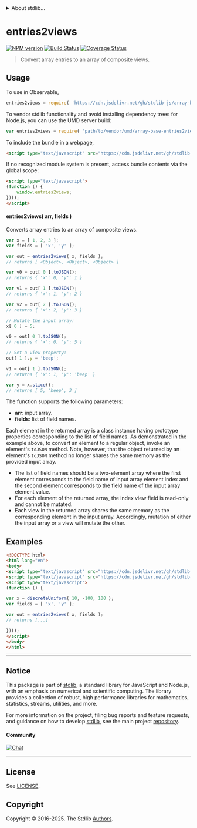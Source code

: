 <!--

@license Apache-2.0

Copyright (c) 2025 The Stdlib Authors.

Licensed under the Apache License, Version 2.0 (the "License");
you may not use this file except in compliance with the License.
You may obtain a copy of the License at

   http://www.apache.org/licenses/LICENSE-2.0

Unless required by applicable law or agreed to in writing, software
distributed under the License is distributed on an "AS IS" BASIS,
WITHOUT WARRANTIES OR CONDITIONS OF ANY KIND, either express or implied.
See the License for the specific language governing permissions and
limitations under the License.

-->


<details>
  <summary>
    About stdlib...
  </summary>
  <p>We believe in a future in which the web is a preferred environment for numerical computation. To help realize this future, we've built stdlib. stdlib is a standard library, with an emphasis on numerical and scientific computation, written in JavaScript (and C) for execution in browsers and in Node.js.</p>
  <p>The library is fully decomposable, being architected in such a way that you can swap out and mix and match APIs and functionality to cater to your exact preferences and use cases.</p>
  <p>When you use stdlib, you can be absolutely certain that you are using the most thorough, rigorous, well-written, studied, documented, tested, measured, and high-quality code out there.</p>
  <p>To join us in bringing numerical computing to the web, get started by checking us out on <a href="https://github.com/stdlib-js/stdlib">GitHub</a>, and please consider <a href="https://opencollective.com/stdlib">financially supporting stdlib</a>. We greatly appreciate your continued support!</p>
</details>

# entries2views

[![NPM version][npm-image]][npm-url] [![Build Status][test-image]][test-url] [![Coverage Status][coverage-image]][coverage-url] <!-- [![dependencies][dependencies-image]][dependencies-url] -->

> Convert array entries to an array of composite views.



<section class="usage">

## Usage

To use in Observable,

```javascript
entries2views = require( 'https://cdn.jsdelivr.net/gh/stdlib-js/array-base-entries2views@umd/browser.js' )
```

To vendor stdlib functionality and avoid installing dependency trees for Node.js, you can use the UMD server build:

```javascript
var entries2views = require( 'path/to/vendor/umd/array-base-entries2views/index.js' )
```

To include the bundle in a webpage,

```html
<script type="text/javascript" src="https://cdn.jsdelivr.net/gh/stdlib-js/array-base-entries2views@umd/browser.js"></script>
```

If no recognized module system is present, access bundle contents via the global scope:

```html
<script type="text/javascript">
(function () {
    window.entries2views;
})();
</script>
```

#### entries2views( arr, fields )

Converts array entries to an array of composite views.

```javascript
var x = [ 1, 2, 3 ];
var fields = [ 'x', 'y' ];

var out = entries2views( x, fields );
// returns [ <Object>, <Object>, <Object> ]

var v0 = out[ 0 ].toJSON();
// returns { 'x': 0, 'y': 1 }

var v1 = out[ 1 ].toJSON();
// returns { 'x': 1, 'y': 2 }

var v2 = out[ 2 ].toJSON();
// returns { 'x': 2, 'y': 3 }

// Mutate the input array:
x[ 0 ] = 5;

v0 = out[ 0 ].toJSON();
// returns { 'x': 0, 'y': 5 }

// Set a view property:
out[ 1 ].y = 'beep';

v1 = out[ 1 ].toJSON();
// returns { 'x': 1, 'y': 'beep' }

var y = x.slice();
// returns [ 5, 'beep', 3 ]
```

The function supports the following parameters:

-   **arr**: input array.
-   **fields**: list of field names.

Each element in the returned array is a class instance having prototype properties corresponding to the list of field names. As demonstrated in the example above, to convert an element to a regular object, invoke an element's `toJSON` method. Note, however, that the object returned by an element's `toJSON` method no longer shares the same memory as the provided input array.

</section>

<!-- /.usage -->

<section class="notes">

-   The list of field names should be a two-element array where the first element corresponds to the field name of input array element index and the second element corresponds to the field name of the input array element value.
-   For each element of the returned array, the index view field is read-only and cannot be mutated.
-   Each view in the returned array shares the same memory as the corresponding element in the input array. Accordingly, mutation of either the input array or a view will mutate the other.

</section>

<!-- /.notes -->

<section class="examples">

## Examples

<!-- eslint no-undef: "error" -->

```html
<!DOCTYPE html>
<html lang="en">
<body>
<script type="text/javascript" src="https://cdn.jsdelivr.net/gh/stdlib-js/random-array-discrete-uniform@umd/browser.js"></script>
<script type="text/javascript" src="https://cdn.jsdelivr.net/gh/stdlib-js/array-base-entries2views@umd/browser.js"></script>
<script type="text/javascript">
(function () {

var x = discreteUniform( 10, -100, 100 );
var fields = [ 'x', 'y' ];

var out = entries2views( x, fields );
// returns [...]

})();
</script>
</body>
</html>
```

</section>

<!-- /.examples -->

<!-- Section for related `stdlib` packages. Do not manually edit this section, as it is automatically populated. -->

<section class="related">

</section>

<!-- /.related -->

<!-- Section for all links. Make sure to keep an empty line after the `section` element and another before the `/section` close. -->


<section class="main-repo" >

* * *

## Notice

This package is part of [stdlib][stdlib], a standard library for JavaScript and Node.js, with an emphasis on numerical and scientific computing. The library provides a collection of robust, high performance libraries for mathematics, statistics, streams, utilities, and more.

For more information on the project, filing bug reports and feature requests, and guidance on how to develop [stdlib][stdlib], see the main project [repository][stdlib].

#### Community

[![Chat][chat-image]][chat-url]

---

## License

See [LICENSE][stdlib-license].


## Copyright

Copyright &copy; 2016-2025. The Stdlib [Authors][stdlib-authors].

</section>

<!-- /.stdlib -->

<!-- Section for all links. Make sure to keep an empty line after the `section` element and another before the `/section` close. -->

<section class="links">

[npm-image]: http://img.shields.io/npm/v/@stdlib/array-base-entries2views.svg
[npm-url]: https://npmjs.org/package/@stdlib/array-base-entries2views

[test-image]: https://github.com/stdlib-js/array-base-entries2views/actions/workflows/test.yml/badge.svg?branch=main
[test-url]: https://github.com/stdlib-js/array-base-entries2views/actions/workflows/test.yml?query=branch:main

[coverage-image]: https://img.shields.io/codecov/c/github/stdlib-js/array-base-entries2views/main.svg
[coverage-url]: https://codecov.io/github/stdlib-js/array-base-entries2views?branch=main

<!--

[dependencies-image]: https://img.shields.io/david/stdlib-js/array-base-entries2views.svg
[dependencies-url]: https://david-dm.org/stdlib-js/array-base-entries2views/main

-->

[chat-image]: https://img.shields.io/gitter/room/stdlib-js/stdlib.svg
[chat-url]: https://app.gitter.im/#/room/#stdlib-js_stdlib:gitter.im

[stdlib]: https://github.com/stdlib-js/stdlib

[stdlib-authors]: https://github.com/stdlib-js/stdlib/graphs/contributors

[umd]: https://github.com/umdjs/umd
[es-module]: https://developer.mozilla.org/en-US/docs/Web/JavaScript/Guide/Modules

[deno-url]: https://github.com/stdlib-js/array-base-entries2views/tree/deno
[deno-readme]: https://github.com/stdlib-js/array-base-entries2views/blob/deno/README.md
[umd-url]: https://github.com/stdlib-js/array-base-entries2views/tree/umd
[umd-readme]: https://github.com/stdlib-js/array-base-entries2views/blob/umd/README.md
[esm-url]: https://github.com/stdlib-js/array-base-entries2views/tree/esm
[esm-readme]: https://github.com/stdlib-js/array-base-entries2views/blob/esm/README.md
[branches-url]: https://github.com/stdlib-js/array-base-entries2views/blob/main/branches.md

[stdlib-license]: https://raw.githubusercontent.com/stdlib-js/array-base-entries2views/main/LICENSE

</section>

<!-- /.links -->
